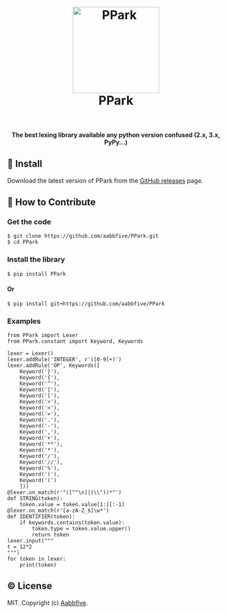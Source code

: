 <h1 align="center">
  <br>
  <a href="https://github.com/aabbfive/PPark">
    <img src="PPark.svg" alt="PPark" width="200">
  </a>
  <br>
  PPark
  <br>
  <br>
</h1>

<h4 align="center">The best lexing library available any python version confused (2.x, 3.x, PyPy...)</h4>

## &#x1F4BE; Install

Download the latest version of PPark from
the [GitHub releases](https://github.com/aabbfive/PPark/releases) page.


## &#x1F4AC; How to Contribute

### Get the code

```
$ git clone https://github.com/aabbfive/PPark.git
$ cd PPark
```

### Install the library

```
$ pip install PPark
```

#### Or

```
$ pip install git+https://github.com/aabbfive/PPark
```

### Examples

```
from PPark import Lexer
from PPark.constant import Keyword, Keywords

lexer = Lexer()
lexer.addRule('INTEGER', r'([0-9]+)')
lexer.addRule('OP', Keywords([
	Keyword('}'), 
	Keyword('{'),
	Keyword('^'),
	Keyword(']'),
	Keyword('['),
	Keyword('>'),
	Keyword('<'),
	Keyword('='),
	Keyword('.'),
	Keyword('-'),
	Keyword(','),
	Keyword('+'),
	Keyword('**'),
	Keyword('*'),
	Keyword('/'),
	Keyword('//'),
	Keyword('%'),
	Keyword(')'),
	Keyword('(')
	]))
@lexer.on_match(r'"([^"\n]|(\\"))*"')
def STRING(token):
	token.value = token.value[1:][:-1]
@lexer.on_match(r'[a-zA-Z_$]\w*')
def IDENTIFIER(token):
	if keywords.contains(token.value):
		token.type = token.value.upper()
		return token
lexer.input("""
t = 12*2
""")
for token in lexer:
	print(token)
```

## &#x00A9;&#xFE0F; License

MIT. Copyright (c) [Aabbfive](https://github.com/aabbfive).

